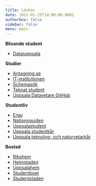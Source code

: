 ```yaml
---
title: Länkar
date: 2022-01-25T14:00:00.000Z
authorbox: false
sidebar: false
menu: main
---
```


**Blivande student**
- [Dataiuppsala](http://www.dataiuppsala.se/)

**Studier**
- [Antagning.se](http://www.antagning.se/se/start)
- [IT-institutionen](http://www.it.uu.se/)
- [Schemasök](https://se.timeedit.net/web/uu/db1/schema/ri1X50g61y60YvQQ05Z5067Y0.html)
- [Teknat student](http://teknat.uu.se/Student/)
- [Uppsala Datavetare GitHub](https://github.com/uppsaladatavetare)


**Studentliv**
- [Ergo](http://www.ergo.nu/)
- [Nationsguiden](http://www.nationsguiden.se/)
- [Uppsalastudent](http://uppsalastudent.com/)
- [Uppsala studentkår](http://www.uppsalastudentkar.nu/)
- [Uppsala teknolog- och naturvetarkår](http://www.utn.se/)


**Bostad**
- [Rikshem](https://www.rikshem.se/)
- [Heimstaden](http://www.heimstaden.com/)
- [Uppsalahem](http://www.uppsalahem.se/)
- [Studentboet](http://studentboet.se/sv/)
- [Studentstaden](https://www.studentstaden.se/)